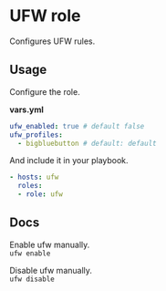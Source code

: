 # UFW role

Configures UFW rules.

## Usage

Configure the role.

**vars.yml**

```yml
ufw_enabled: true # default false
ufw_profiles:
  - bigbluebutton # default: default
```

And include it in your playbook.

```yml
- hosts: ufw
  roles:
  - role: ufw
```

## Docs

Enable ufw manually.\
`ufw enable`

Disable ufw manually.\
`ufw disable`